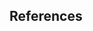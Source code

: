 ## References

[^Merkle87]: **A Digital Signature Based on a Conventional Encryption Function**, by Merkle, Ralph C., *in CRYPTO '87*, 1988
[^CLRS09]: **Introduction to Algorithms, Third Edition**, by Cormen, Thomas H. and Leiserson, Charles E. and Rivest, Ronald L. and Stein, Clifford, 2009
